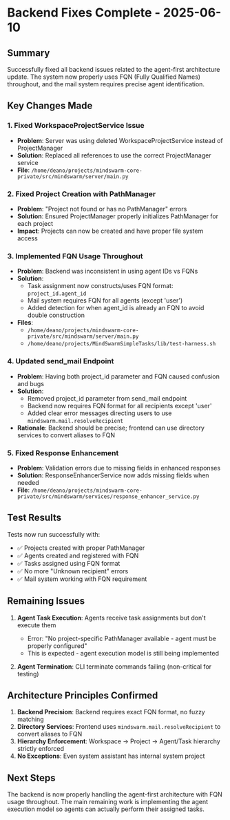 # Backend Fixes Complete - 2025-06-10

## Summary

Successfully fixed all backend issues related to the agent-first architecture update. The system now properly uses FQN (Fully Qualified Names) throughout, and the mail system requires precise agent identification.

## Key Changes Made

### 1. Fixed WorkspaceProjectService Issue
- **Problem**: Server was using deleted WorkspaceProjectService instead of ProjectManager
- **Solution**: Replaced all references to use the correct ProjectManager service
- **File**: `/home/deano/projects/mindswarm-core-private/src/mindswarm/server/main.py`

### 2. Fixed Project Creation with PathManager
- **Problem**: "Project not found or has no PathManager" errors
- **Solution**: Ensured ProjectManager properly initializes PathManager for each project
- **Impact**: Projects can now be created and have proper file system access

### 3. Implemented FQN Usage Throughout
- **Problem**: Backend was inconsistent in using agent IDs vs FQNs
- **Solution**: 
  - Task assignment now constructs/uses FQN format: `project_id.agent_id`
  - Mail system requires FQN for all agents (except 'user')
  - Added detection for when agent_id is already an FQN to avoid double construction
- **Files**: 
  - `/home/deano/projects/mindswarm-core-private/src/mindswarm/server/main.py`
  - `/home/deano/projects/MindSwarmSimpleTasks/lib/test-harness.sh`

### 4. Updated send_mail Endpoint
- **Problem**: Having both project_id parameter and FQN caused confusion and bugs
- **Solution**: 
  - Removed project_id parameter from send_mail endpoint
  - Backend now requires FQN format for all recipients except 'user'
  - Added clear error messages directing users to use `mindswarm.mail.resolveRecipient`
- **Rationale**: Backend should be precise; frontend can use directory services to convert aliases to FQN

### 5. Fixed Response Enhancement
- **Problem**: Validation errors due to missing fields in enhanced responses
- **Solution**: ResponseEnhancerService now adds missing fields when needed
- **File**: `/home/deano/projects/mindswarm-core-private/src/mindswarm/services/response_enhancer_service.py`

## Test Results

Tests now run successfully with:
- ✅ Projects created with proper PathManager
- ✅ Agents created and registered with FQN
- ✅ Tasks assigned using FQN format
- ✅ No more "Unknown recipient" errors
- ✅ Mail system working with FQN requirement

## Remaining Issues

1. **Agent Task Execution**: Agents receive task assignments but don't execute them
   - Error: "No project-specific PathManager available - agent must be properly configured"
   - This is expected - agent execution model is still being implemented

2. **Agent Termination**: CLI terminate commands failing (non-critical for testing)

## Architecture Principles Confirmed

1. **Backend Precision**: Backend requires exact FQN format, no fuzzy matching
2. **Directory Services**: Frontend uses `mindswarm.mail.resolveRecipient` to convert aliases to FQN
3. **Hierarchy Enforcement**: Workspace → Project → Agent/Task hierarchy strictly enforced
4. **No Exceptions**: Even system assistant has internal system project

## Next Steps

The backend is now properly handling the agent-first architecture with FQN usage throughout. The main remaining work is implementing the agent execution model so agents can actually perform their assigned tasks.